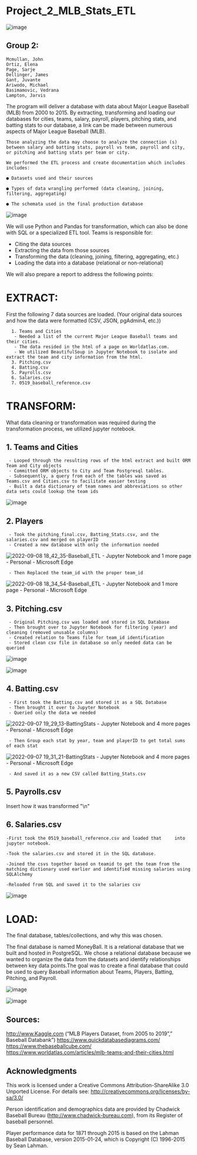 # Project_2_MLB_Stats_ETL

![image](images/Baseball_Stats_You_Need_To_Know.png)


## Group 2:  

    Mcmullan, John
    Ortiz, Elena
    Page, Sarje 
    Dellinger, James 
    Gant, Juvante 
    Ariwodo, Michael 
    Basimamovic, Vedrana 
    Lampton, Jarvis 
    
    
   The program will deliver a database with data about Major League Baseball (MLB) from 2000 to 2015. By extracting, transforming and loading our databases for cities, teams, salary, payroll, players, pitching stats, and batting stats to our database, a link can be made between numerous aspects of Major League Baseball (MLB).
    
    Those analyzing the data may choose to analyze the connection (s) between salary and batting stats, payroll vs team, payroll and city, or pitching and batting stats per team or city.
    
    We performed the ETL process and create documentation which includes includes: 

    ● Datasets used and their sources 

    ● Types of data wrangling performed (data cleaning, joining, filtering, aggregating) 

    ● The schemata used in the final production database
    
   
 ![image](images/moneyball_erd.png)
 
We will use Python and Pandas for transformation, which can also be done with SQL or a specialized ETL tool. 
Teams is responsible for:
  - Citing the data sources
  - Extracting the data from those sources
  - Transforming the data (cleaning, joining, filtering, aggregating, etc.)
  - Loading the data into a database (relational or non-relational)

We will also prepare a report to address the following points:
  
 # **EXTRACT:** 
 
 First the following 7 data sources are loaded. (Your original data sources and how the data were formatted (CSV, JSON, pgAdmin4, etc.))

      1. Teams and Cities
       - Needed a list of the current Major League Baseball teams and their cities.  
       - The data resided in the html of a page on Worldatlas.com.
       - We utilized BeautifulSoup in Jupyter Notebook to isolate and extract the team and city information from the html.  
      3. Pitching.csv 
      4. Batting.csv
      5. Payrolls.csv
      6. Salaries.csv
      7. 0519_baseball_reference.csv
  
  
 #  **TRANSFORM:**
  
  What data cleaning or transformation was required during the transformation process, we utilized jupyter notebook. 
  
  ## 1. Teams and Cities
     - Looped through the resulting rows of the html extract and built ORM Team and City objects
     - Committed ORM objects to City and Team Postgresql tables.  
     - Subsequently, a query from each of the tables was saved as Teams.csv and Cities.csv to facilitate easier testing
     - Built a data dictionary of team names and abbreviations so other data sets could lookup the team ids
![image](images/team_transfer_load.JPG)

## 2. Players
     
     - Took the pitching_final.csv, Batting_Stats.csv, and the salaries.csv and merged on playerID
     - Created a new database with only the information needed
     
![2022-09-08 18_42_35-Baseball_ETL - Jupyter Notebook and 1 more page - Personal - Microsoft​ Edge](https://user-images.githubusercontent.com/100164773/189238598-0e8e0665-4768-4b9c-b11c-abd524215149.png)


     - Then Replaced the team_id with the proper team_id
     

![2022-09-08 18_34_54-Baseball_ETL - Jupyter Notebook and 1 more page - Personal - Microsoft​ Edge](https://user-images.githubusercontent.com/100164773/189238909-34272879-527a-4f2b-8c10-a60ae2f530ea.png)





 ## 3. Pitching.csv 
     - Original Pitching.csv was loaded and stored in SQL Database
     - Then brought over to Jupyter Notebook for filtering (year) and cleaning (removed unusable columns)
     - Created relation to Teams file for team_id identification 
     - Stored clean csv file in database so only needed data can be queried 
     
![image](images/pitching.png)

![image](images/pitching2.png)



 ## 4. Batting.csv
     - First took the Batting.csv and stored it as a SQL Database
     - Then brought it over to Jupyter Notebook
     - Queried only the data we needed
     
![2022-09-07 19_29_13-BattingStats - Jupyter Notebook and 4 more pages - Personal - Microsoft​ Edge](https://user-images.githubusercontent.com/100164773/189000578-90cf0d09-04b6-4cce-a6df-bc0ba98376c8.png)

     - Then Group each stat by year, team and playerID to get total sums of each stat
![2022-09-07 19_31_21-BattingStats - Jupyter Notebook and 4 more pages - Personal - Microsoft​ Edge](https://user-images.githubusercontent.com/100164773/189000970-6267079a-8a98-4e22-93a5-ff7e245f7a20.png)

     - And saved it as a new CSV called Batting_Stats.csv

 ## 5. Payrolls.csv


  Insert how it was transformed "\n"


  ## 6. Salaries.csv

    -First took the 0519_baseball_reference.csv and loaded that     into jupyter notebook.

    -Took the salaries.csv and stored it in the SQL database.

    -Joined the csvs together based on teamid to get the team from the matching dictionary used earlier and identified missing salaries using SQLAlchemy

    -Reloaded from SQL and saved it to the salaries csv
  
 ![image](images/salaries.png)

  
 #  **LOAD:** 
 
  The final database, tables/collections, and why this was chosen.

  
The final database is named MoneyBall.  It is a relational database that we built and hosted in PostgreSQL.  We chose a relational database because we wanted to organize the data from the datasets and identify relationships between key data points.The goal was to create a final database that could be used to query Baseball information about Teams, Players, Batting, Pitching, and Payroll.

  ![image](images/sql.png)
  
  ![image](images/sql2.png)
 


## Sources:  

http://www.Kaggle.com (“MLB Players Dataset, from 2005 to 2019”,” Baseball Databank”) 
https://www.quickdatabasediagrams.com/  
https://www.thebaseballcube.com/  
https://www.worldatlas.com/articles/mlb-teams-and-their-cities.html

## Acknowledgments

This work is licensed under a Creative Commons Attribution-ShareAlike
3.0 Unported License. For details see:
http://creativecommons.org/licenses/by-sa/3.0/

Person identification and demographics data are provided by
Chadwick Baseball Bureau (http://www.chadwick-bureau.com),
from its Register of baseball personnel.

Player performance data for 1871 through 2015 is based on the
Lahman Baseball Database, version 2015-01-24, which is
Copyright (C) 1996-2015 by Sean Lahman.
